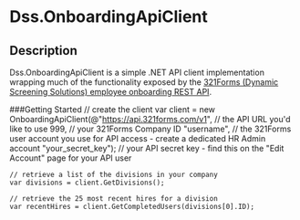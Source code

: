# Dss.OnboardingApiClient

## Description

Dss.OnboardingApiClient is a simple .NET API client implementation wrapping much of the functionality exposed by the [321Forms (Dynamic Screening Solutions) employee onboarding REST API](https://api.321forms.com/docs/version/1/).

###Getting Started
	// create the client 
	var client = new OnboardingApiClient(@"https://api.321forms.com/v1",  // the API URL you'd like to use
										 999,                             // your 321Forms Company ID
										 "username",                      // the 321Forms user account you use for API access - create a dedicated HR Admin account
										 "your_secret_key");              // your API secret key - find this on the "Edit Account" page for your API user

	// retrieve a list of the divisions in your company
	var divisions = client.GetDivisions();

	// retrieve the 25 most recent hires for a division
	var recentHires = client.GetCompletedUsers(divisions[0].ID);

